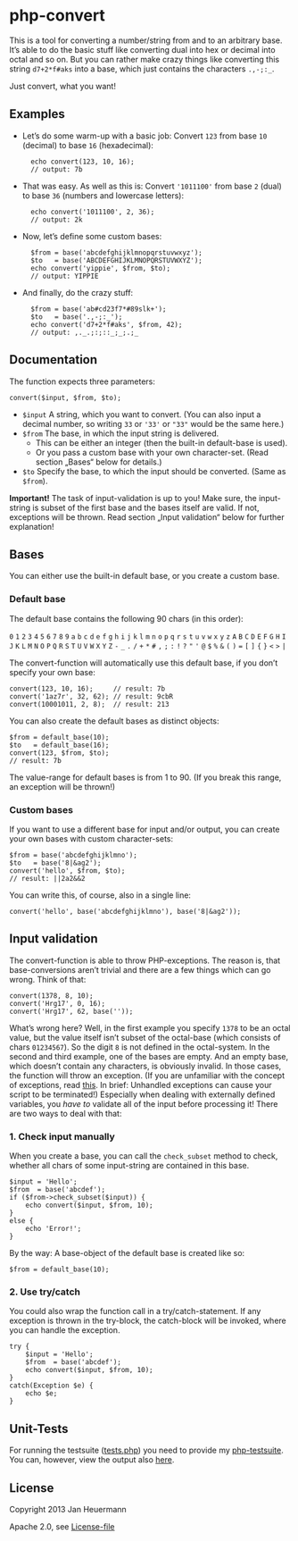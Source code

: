 php-convert
===========

This is a tool for converting a number/string from and to an arbitrary base. It’s able to do the basic stuff like converting dual into hex or decimal into octal and so on.
But you can rather make crazy things like converting this string `d7+2*f#aks` into a base, which just contains the characters `.,-;:_`.

Just convert, what you want!


Examples
--------
* Let’s do some warm-up with a basic job: Convert `123` from base `10` (decimal) to base `16` (hexadecimal):
    
        echo convert(123, 10, 16);
        // output: 7b

* That was easy. As well as this is: Convert `'1011100'` from base `2` (dual) to base `36` (numbers and lowercase letters):
        
        echo convert('1011100', 2, 36);
        // output: 2k

* Now, let’s define some custom bases:
        
        $from = base('abcdefghijklmnopqrstuvwxyz');
        $to   = base('ABCDEFGHIJKLMNOPQRSTUVWXYZ');
        echo convert('yippie', $from, $to);
        // output: YIPPIE

* And finally, do the crazy stuff:
        
        $from = base('ab#cd23f7*#89slk+');
        $to   = base('.,-;:_');
        echo convert('d7+2*f#aks', $from, 42);
        // output: ,._.;:;::_;_;.;_


Documentation
-------------

The function expects three parameters:

    convert($input, $from, $to);

* `$input` A string, which you want to convert. (You can also input a decimal number, so writing `33` or `'33'` or `"33"` would be the same here.)
* `$from` The base, in which the input string is delivered.
  * This can be either an integer (then the built-in default-base is used).
  * Or you pass a custom base with your own character-set. (Read section „Bases“ below for details.)
* `$to` Specify the base, to which the input should be converted. (Same as `$from`).

**Important!** The task of input-validation is up to you! Make sure, the input-string is subset of the first base and the bases itself are valid. If not, exceptions will be thrown. Read section „Input validation“ below for further explanation!


Bases
-----
You can either use the built-in default base, or you create a custom base.

### Default base ###
The default base contains the following 90 chars (in this order):

`0` `1` `2` `3` `4` `5` `6` `7` `8` `9` `a` `b` `c` `d` `e` `f` `g` `h` `i` `j` `k` `l` `m` `n` `o` `p` `q` `r` `s` `t` `u` `v` `w` `x` `y` `z` `A` `B` `C` `D` `E` `F` `G` `H` `I` `J` `K` `L` `M` `N` `O` `P` `Q` `R` `S` `T` `U` `V` `W` `X` `Y` `Z` `-` `_` `.` `/` `+` `*` `#` `,` `;` `:` `!` `?` `"` `'` `@` `$` `%` `&` `(` `)` `=` `[` `]` `{` `}` `<` `>` `|`

The convert-function will automatically use this default base, if you don’t specify your own base:

    convert(123, 10, 16);     // result: 7b
    convert('1az7r', 32, 62); // result: 9cbR
    convert(10001011, 2, 8);  // result: 213

You can also create the default bases as distinct objects:

    $from = default_base(10);
    $to   = default_base(16);
    convert(123, $from, $to);
    // result: 7b

The value-range for default bases is from 1 to 90. (If you break this range, an exception will be thrown!)


### Custom bases ###

If you want to use a different base for input and/or output, you can create your own bases with custom character-sets:

    $from = base('abcdefghijklmno');
    $to   = base('8|&ag2');
    convert('hello', $from, $to);
    // result: ||2a2&&2

You can write this, of course, also in a single line:

    convert('hello', base('abcdefghijklmno'), base('8|&ag2'));


Input validation
----------------

The convert-function is able to throw PHP-exceptions. The reason is, that base-conversions aren’t trivial and there are a few things which can go wrong. Think of that:

    convert(1378, 8, 10);
    convert('Hrg17', 0, 16);
    convert('Hrg17', 62, base(''));

What’s wrong here? Well, in the first example you specify `1378` to be an octal value, but the value itself isn’t subset of the octal-base (which consists of chars `01234567`). So the digit `8` is not defined in the octal-system.
In the second and third example, one of the bases are empty. And an empty base, which doesn’t contain any characters, is obviously invalid.
In those cases, the function will throw an exception. (If you are unfamiliar with the concept of exceptions, read [this](http://php.net/manual/en/language.exceptions.php). In brief: Unhandled exceptions can cause your script to be terminated!)
Especially when dealing with externally defined variables, you *have to* validate all of the input before processing it! There are two ways to deal with that:

### 1. Check input manually ###
When you create a base, you can call the `check_subset` method to check, whether all chars of some input-string are contained in this base.

    $input = 'Hello';
    $from  = base('abcdef');
    if ($from->check_subset($input)) {
        echo convert($input, $from, 10);
    }
    else {
        echo 'Error!';
    }

By the way: A base-object of the default base is created like so:

    $from = default_base(10);

### 2. Use try/catch ###
You could also wrap the function call in a try/catch-statement. If any exception is thrown in the try-block, the catch-block will be invoked, where you can handle the exception.

    try {
        $input = 'Hello';
        $from  = base('abcdef');
        echo convert($input, $from, 10);
    }
    catch(Exception $e) {
        echo $e;
    }


Unit-Tests
----------

For running the testsuite ([tests.php](tests.php)) you need to provide my [php-testsuite](https://github.com/jotaen/php-testsuite). You can, however, view the output also [here](http://code.jotaen.net/exec/php-convert/tests.php).


License
-------

Copyright 2013 Jan Heuermann

Apache 2.0, see [License-file](LICENSE)